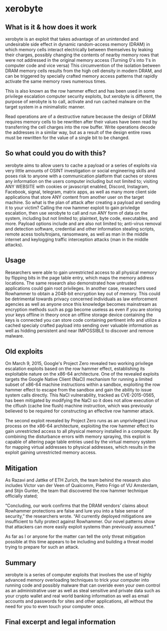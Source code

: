 # xerobyte

## What is it & how does it work
xerobyte is an exploit that takes advantage of an unintended and undesirable side effect in dynamic random-access memory (DRAM) in which memory cells interact electrically between themselves by leaking their charges, possibly changing the contents of nearby memory rows that were not addressed in the original memory access (Turning 0's into 1's in computer code and vice versa) This circumvention of the isolation between DRAM memory cells results from the high cell density in modern DRAM, and can be triggered by specially crafted memory access patterns that rapidly activate the same memory rows numerous times.

This is also known as the row hammer effect and has been used in some privilege escalation computer security exploits, but xerobyte is different, the purpose of xerobyte is to call, activate and run cached malware on the target system in a minimalistic manner.

Read operations are of a destructive nature because the design of DRAM requires memory cells to be rewritten after their values have been read by transferring the cell charges into the row buffer. Write operations decode the addresses in a similar way, but as a result of the design entire rows must be rewritten for the value of a single bit to be changed.

## So what could you do with this?
xerobyte aims to allow users to cache a payload or a series of exploits via very little amounts of OSINT investigation or social engineering skills and poses risk to anyone with a communication platform that caches or stores any information on the users computer including but not limited to; visiting ANY WEBSITE with cookies or javascript enabled, Discord, Instagram, Facebook, signal, telegram, matrix apps, as well as many more client side applications that store ANY content from another user on the target machine. So what is the plan of attack after creating a payload and sending it to your victim? Calling the row hammer exploit to gain privledge escalation, then use xerobyte to call and run ANY form of data on the system, including but not limited to; plaintext, byte code, executables, and more. Payload options include and are also not limited to; anti-virus removal and detection software, credential and other information stealing scripts, remote acess tools/trojans, ransomware, as well as man in the middle internet and keylogging traffic interception attacks (man in the middle attacks).
## Usage
Researchers were able to gain unrestricted access to all physical memory by flipping bits in the page table entry, which maps the memory address locations. The same research also demonstrated how untrusted applications could gain root privileges. In another case, researchers used Rowhammer to obtain a 2048-bit encryption key out of memory. This could be detrimental towards privacy concerned individuals as law enforcement agencies as well as anyone once this knowledge becomes mainstream as encryption methods such as pgp become useless as even if you are storing your keys offline in theory once an offline storage device containing the keys is connected you can store code containing pertinent info and utilize a cached specialy crafted payload into sending over valuable information as well as hidding persistent and near IMPOSSIBLE to discover and remove malware.

## Old exploits
On March 9, 2015, Google's Project Zero revealed two working privilege escalation exploits based on the row hammer effect, establishing its exploitable nature on the x86-64 architecture. One of the revealed exploits targets the Google Native Client (NaCl) mechanism for running a limited subset of x86-64 machine instructions within a sandbox, exploiting the row hammer effect to escape from the sandbox and gain the ability to issue system calls directly. This NaCl vulnerability, tracked as CVE-2015-0565, has been mitigated by modifying the NaCl so it does not allow execution of the clflush (cache line flush) machine instruction, which was previously believed to be required for constructing an effective row hammer attack.

The second exploit revealed by Project Zero runs as an unprivileged Linux process on the x86-64 architecture, exploiting the row hammer effect to gain unrestricted access to all physical memory installed in a computer. By combining the disturbance errors with memory spraying, this exploit is capable of altering page table entries used by the virtual memory system for mapping virtual addresses to physical addresses, which results in the exploit gaining unrestricted memory access.

## Mitigation
As Razavi and Jattke of ETH Zurich, the team behind the research also includes Victor van der Veen of Qualcomm, Pietro Frigo of VU Amsterdam, and Stijn Gunter, the team that discovered the row hammer technique officially stated;

“Concluding, our work confirms that the DRAM vendors’ claims about Rowhammer protections are false and lure you into a false sense of security,” the researchers wrote. “All currently deployed mitigations are insufficient to fully protect against Rowhammer. Our novel patterns show that attackers can more easily exploit systems than previously assumed.”

As far as I or anyone for the matter can tell the only threat mitigation possible at this time appears to be including and building a threat model trying to prepare for such an attack. 


## Summary
xerobyte is a series of computer exploits that involves the use of highly advanced memory overloading techniques to trick your computer into running code and possibly malware that can overide even your own control as an administrative user as well as steal sensitive and private data such as your crypto wallet and real world banking information as well as email accounts and passwords for sites and other applications, all without the need for you to even touch your computer once.

## Final excerpt and legal information

